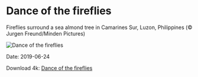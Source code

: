 # Dance of the fireflies

Fireflies surround a sea almond tree in Camarines Sur, Luzon, Philippines (© Jurgen Freund/Minden Pictures)

![Dance of the fireflies](https://bing.com/th?id=OHR.PhilippinesFirefly_EN-US5113207566_UHD.jpg&rf=LaDigue_UHD.jpg&pid=hp&w=1024&h=576)

Date: 2019-06-24

Download 4k: [Dance of the fireflies](https://bing.com/th?id=OHR.PhilippinesFirefly_EN-US5113207566_UHD.jpg&rf=LaDigue_UHD.jpg&pid=hp&w=3840&h=2160)

